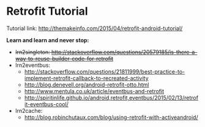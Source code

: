 # Retrofit Tutorial

Tutorial link: http://themakeinfo.com/2015/04/retrofit-android-tutorial/

**Learn and learn and never stop:**
- ~~lrn2singleton: http://stackoverflow.com/questions/20579185/is-there-a-way-to-reuse-builder-code-for-retrofit~~
- lrn2eventbus:
  + http://stackoverflow.com/questions/21811999/best-practice-to-implement-retrofit-callback-to-recreated-activity
  + http://blog.denevell.org/android-retrofit-otto.html
  + http://www.mentula.co.uk/article/eventbus-and-retrofit
  + http://spiritinlife.github.io/android,retrofit,eventbus/2015/02/13/retrofit-eventbus-cool/
- lrn2cache:
  + http://blog.robinchutaux.com/blog/using-retrofit-with-activeandroid/
